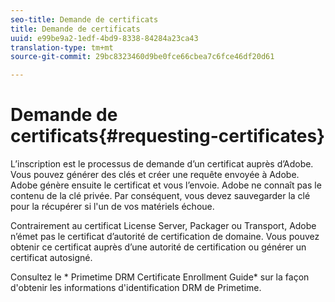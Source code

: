 ```yaml
---
seo-title: Demande de certificats
title: Demande de certificats
uuid: e99be9a2-1edf-4bd9-8338-84284a23ca43
translation-type: tm+mt
source-git-commit: 29bc8323460d9be0fce66cbea7c6fce46df20d61

---
```



# Demande de certificats{#requesting-certificates}

L’inscription est le processus de demande d’un certificat auprès d’Adobe. Vous pouvez générer des clés et créer une requête envoyée à Adobe. Adobe génère ensuite le certificat et vous l’envoie. Adobe ne connaît pas le contenu de la clé privée. Par conséquent, vous devez sauvegarder la clé pour la récupérer si l&#39;un de vos matériels échoue.

Contrairement au certificat License Server, Packager ou Transport, Adobe n’émet pas le certificat d’autorité de certification de domaine. Vous pouvez obtenir ce certificat auprès d’une autorité de certification ou générer un certificat autosigné.

Consultez le * Primetime DRM Certificate Enrollment Guide* sur la façon d&#39;obtenir les informations d&#39;identification DRM de Primetime.
